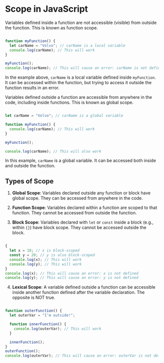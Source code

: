 # Scope in JavaScript

Variables defined inside a function are not accessible (visible) from outside the function. This is known as function scope.

```javascript

function myFunction() {
  let carName = "Volvo"; // carName is a local variable
  console.log(carName); // This will work
}

myFunction();
console.log(carName); // This will cause an error: carName is not defined
```

In the example above, `carName` is a local variable defined inside `myFunction`. It can be accessed within the function, but trying to access it outside the function results in an error.

Variables defined outside a function are accessible from anywhere in the code, including inside functions. This is known as global scope.

```javascript

let carName = "Volvo"; // carName is a global variable

function myFunction() {
  console.log(carName); // This will work
}

myFunction();

console.log(carName); // This will also work
```

In this example, `carName` is a global variable. It can be accessed both inside and outside the function.

## Types of Scope

1. **Global Scope**: Variables declared outside any function or block have global scope. They can be accessed from anywhere in the code.

2. **Function Scope**: Variables declared within a function are scoped to that function. They cannot be accessed from outside the function.

3. **Block Scope**: Variables declared with `let` or `const` inside a block (e.g., within `{}`) have block scope. They cannot be accessed outside the block.

```javascript

{
  let x = 10; // x is block-scoped
  const y = 20; // y is also block-scoped
  console.log(x); // This will work
  console.log(y); // This will work
}
console.log(x); // This will cause an error: x is not defined
console.log(y); // This will cause an error: y is not defined
```

4. **Lexical Scope**: A variable defined outside a function can be accessible inside another function defined after the variable declaration. The opposite is NOT true.

```javascript

function outerFunction() {
  let outerVar = "I'm outside!";

  function innerFunction() {
    console.log(outerVar); // This will work
  }

  innerFunction();
}
outerFunction();
console.log(outerVar); // This will cause an error: outerVar is not defined
```
